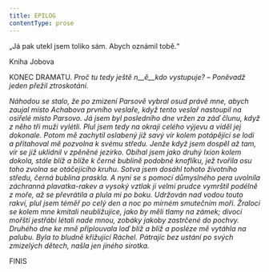 ```yaml
---
title: EPILOG
contentType: prose
---
```


„Já pak utekl jsem toliko sám. Abych oznámil tobě.“

Kniha Jobova

KONEC DRAMATU. _Proč tu tedy ještě n__ě__kdo vystupuje?_ _–_ _Poněvadž jeden přežil ztroskotání._

_Náhodou se stalo, že po zmizení Parsově vybral osud právě mne, abych zaujal místo Achabova prvního veslaře, když tento veslař nastoupil na osiřelé místo Parsovo. Já jsem byl posledního dne vržen za záď člunu, když z něho tři muži vylétli. Plul jsem tedy na okraji celého výjevu a viděl jej dokonale. Potom mě zachytil oslabený již savý vír kolem potápějící se lodi a přitahoval mě pozvolna k svému středu. Jenže když jsem dospěl až tam, vír se již uklidnil v zpěněné jezírko. Obíhal jsem jako druhý Ixion kolem dokola, stále blíž a blíže k černé bublině podobné knoflíku, jež tvořila osu toho zvolna se otáčejícího kruhu. Sotva jsem dosáhl tohoto životního středu, černá bublina praskla. A nyní se s pomocí důmyslného pera uvolnila záchranná plavatka-rakev a vysoký vztlak ji velmi prudce vymrštil podélně z moře, až se převrátila a plula mi po boku. Udržován nad vodou touto rakví, plul jsem téměř po celý den a noc po mírném smutečním moři. Žraloci se kolem mne kmitali neubližujíce, jako by měli tlamy na zámek; divocí mořští jestřábi létali nade mnou, zobáky jakoby zastrčené do pochvy. Druhého dne ke mně připlouvala loď blíž a blíž a posléze mě vytáhla na palubu. Byla to bludně křižující Ráchel. Pátrajíc bez ustání po svých zmizelých dětech, našla jen jiného sirotka._

  

FINIS
